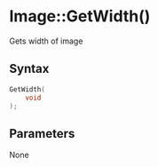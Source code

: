 # Image::GetWidth()

Gets width of image

## Syntax

```cpp
GetWidth(
    void
);
```

## Parameters

None
